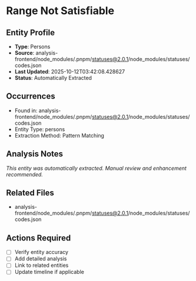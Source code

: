 # Range Not Satisfiable

## Entity Profile
- **Type**: Persons
- **Source**: analysis-frontend/node_modules/.pnpm/statuses@2.0.1/node_modules/statuses/codes.json
- **Last Updated**: 2025-10-12T03:42:08.428627
- **Status**: Automatically Extracted

## Occurrences
- Found in: analysis-frontend/node_modules/.pnpm/statuses@2.0.1/node_modules/statuses/codes.json
- Entity Type: persons
- Extraction Method: Pattern Matching

## Analysis Notes
*This entity was automatically extracted. Manual review and enhancement recommended.*

## Related Files
- analysis-frontend/node_modules/.pnpm/statuses@2.0.1/node_modules/statuses/codes.json

## Actions Required
- [ ] Verify entity accuracy
- [ ] Add detailed analysis
- [ ] Link to related entities
- [ ] Update timeline if applicable
